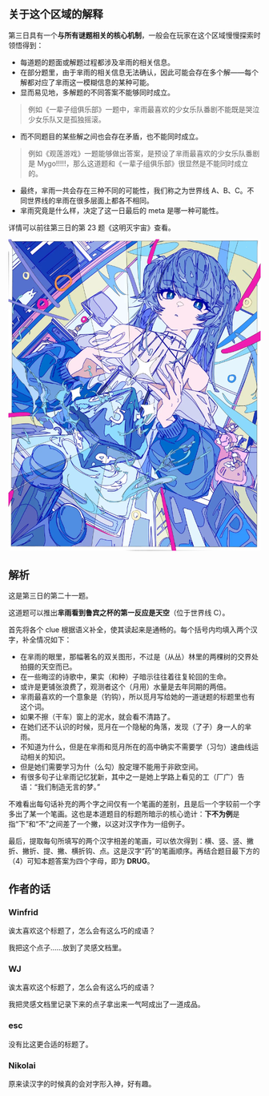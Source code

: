 ## 关于这个区域的解释

第三日具有一个**与所有谜题相关的核心机制**，一般会在玩家在这个区域慢慢探索时领悟得到：

- 每道题的题面或解题过程都涉及芈雨的相关信息。
- 在部分题里，由于芈雨的相关信息无法确认，因此可能会存在多个解——每个解都对应了芈雨这一模糊信息的某种可能。
- 显而易见地，多解题的不同答案不能够同时成立。

> 例如《一辈子组俱乐部》一题中，芈雨最喜欢的少女乐队番剧不能既是哭泣少女乐队又是孤独摇滚。

- 而不同题目的某些解之间也会存在矛盾，也不能同时成立。

> 例如《观莲游戏》一题能够做出答案，是预设了芈雨最喜欢的少女乐队番剧是 Mygo!!!!!，那么这道题和《一辈子组俱乐部》很显然是不能同时成立的。

- 最终，芈雨一共会存在三种不同的可能性，我们称之为世界线 A、B、C。不同世界线的芈雨在很多层面上都各不相同。
- 芈雨究竟是什么样，决定了这一日最后的 meta 是哪一种可能性。

详情可以前往第三日的第 23 题《这明灭宇宙》查看。

<img class="puzzle-image" src="media/solution/day3_premeta/4.webp" alt="">

## 解析

这是第三日的第二十一题。

这道题可以推出**芈雨看到鲁宾之杯的第一反应是天空**（位于世界线 C）。

首先将各个 clue 根据语义补全，使其读起来是通畅的。每个括号内均填入两个汉字，补全情况如下：

- 在芈雨的眼里，那幅著名的双关图形，不过是（从丛）林里的两棵树的交界处拍摄的天空而已。
- 在一些晦涩的诗歌中，果实（和种）子暗示往往着往复轮回的生命。
- 或许是更铺张浪费了，观测者这个（月用）水量是去年同期的两倍。
- 芈雨最喜欢的一个意象是（钓钩），所以觅月写给她的一道谜题的标题里也有这个词。
- 如果不擦（干车）窗上的泥水，就会看不清路了。
- 在她们还不认识的时候，觅月在一个隐秘的角落，发现（了孑）身一人的芈雨。
- 不知道为什么，但是在芈雨和觅月所在的高中确实不需要学（习匀）速曲线运动相关的知识。
- 但是她们需要学习为什（么勾）股定理不能用于非欧空间。
- 有很多句子让芈雨记忆犹新，其中之一是她上学路上看见的工（厂广）告语：“我们制造无言的梦。”

不难看出每句话补充的两个字之间仅有一个笔画的差别，且是后一个字较前一个字多出了某一个笔画。这也是本道题目的标题所暗示的核心诡计：**下不为例**是指“下”和“不”之间差了一个撇，以这对汉字作为一组例子。

最后，提取每句所填写的两个汉字相差的笔画，可以依次得到：横、竖、竖、撇折、撇折、提、撇、横折钩、点。这是汉字“药”的笔画顺序。再结合题目最下方的（4）可知本题答案为四个字母，即为 **DRUG**。

## 作者的话

### Winfrid

诶太喜欢这个标题了，怎么会有这么巧的成语？

我把这个点子……放到了灵感文档里。

### WJ

诶太喜欢这个标题了，怎么会有这么巧的成语？

我把灵感文档里记录下来的点子拿出来一气呵成出了一道成品。

### esc

没有比这更合适的标题了。

### Nikolai

原来读汉字的时候真的会对字形入神，好有趣。